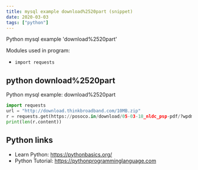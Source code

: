 ```yaml
---
title: mysql example download%2520part (snippet)
date: 2020-03-03
tags: ["python"]
---
```

Python mysql example 'download%2520part'


Modules used in program: 
* `import requests `

## python download%2520part

Python mysql example: download%2520part

```python
import requests 
url = "http://download.thinkbroadband.com/10MB.zip"
r = requests.get(https://posoco.in/download/05-03-18_nldc_psp-pdf/?wpdmdl=16569)
print(len(r.content))

```

## Python links

- Learn Python: https://pythonbasics.org/
- Python Tutorial: https://pythonprogramminglanguage.com
